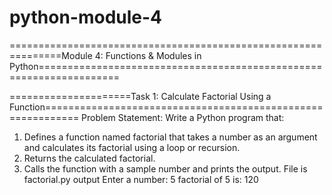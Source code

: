 # python-module-4
===============================================================Module 4: Functions & Modules in Python====================================================================

=====================Task 1: Calculate Factorial Using a Function============================================================
Problem Statement: Write a Python program that:
1.   Defines a function named factorial that takes a number as an argument and calculates its factorial using a loop or recursion.
2.   Returns the calculated factorial.
3.   Calls the function with a sample number and prints the output.
   File is factorial.py
output
 Enter a number: 5
factorial of 5 is: 120
